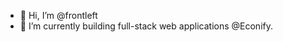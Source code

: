 - 👋 Hi, I’m @frontleft
- 🌱 I’m currently building full-stack web applications @Econify.

<!---
frontleft/frontleft is a ✨ special ✨ repository because its `README.md` (this file) appears on your GitHub profile.
You can click the Preview link to take a look at your changes.
--->
